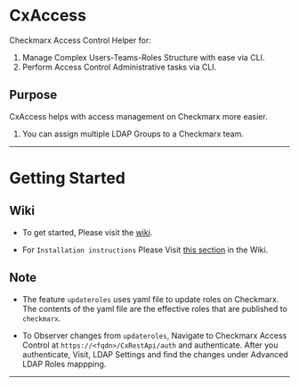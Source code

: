 # CxAccess
Checkmarx Access Control Helper for:
1. Manage Complex Users-Teams-Roles Structure with ease via CLI.
2. Perform Access Control Administrative tasks via CLI.


## Purpose
CxAccess helps with access management on Checkmarx more easier.
1. You can assign multiple LDAP Groups to a Checkmarx team.

--- 

# Getting Started

## Wiki
- To get started, Please visit the [wiki](https://github.com/checkmarx-ts/CxAccess/wiki/home). 

- For `Installation instructions` Please Visit [this section](https://github.com/checkmarx-ts/CxAccess/wiki/Installation) in the Wiki.


## Note
- The feature `updateroles` uses yaml file to update roles on Checkmarx. The contents of the yaml file are the effective roles that are published to `checkmarx`.

- To Observer changes from `updateroles`, Navigate to Checkmarx Access Control at `https://<fqdn>/CxRestApi/auth` and authenticate. After you authenticate, Visit, LDAP Settings and find the changes under Advanced LDAP Roles mappping.
---
